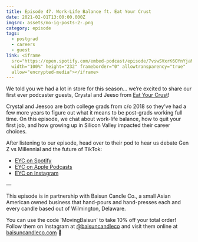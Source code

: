 ```yaml
---
title: Episode 47. Work-Life Balance ft. Eat Your Crust
date: 2021-02-01T13:00:00.000Z
imgsrc: assets/mo-ig-posts-2-.png
category: episode
tags:
  - postgrad
  - careers
  - guest
link: <iframe
  src="https://open.spotify.com/embed-podcast/episode/7vswSVxrK6OYnYjaMpggsX"
  width="100%" height="232" frameborder="0" allowtransparency="true"
  allow="encrypted-media"></iframe>
---
```

We told you we had a lot in store for this season… we’re excited to share our first ever podcaster guests, Crystal and Jeeso from [Eat Your Crust](https://eatyourcrust.com/)! 

Crystal and Jeesoo are both college grads from c/o 2018 so they’ve had a few more years to figure out what it means to be post-grads working full time. On this episode, we chat about work-life balance, how to quit your first job, and how growing up in Silicon Valley impacted their career choices. 

After listening to our episode, head over to their pod to hear us debate Gen Z vs Millennial and the future of TikTok:

* [EYC on Spotify](https://open.spotify.com/show/5jUP3JVhvn8o4KhH0UI6CQ)
* [EYC on Apple Podcasts](https://podcasts.apple.com/us/podcast/eat-your-crust/id1463004931)
* [EYC on Instagram](https://www.instagram.com/eatyourcrustpod/?hl=en)



—⁣⁣⁣

This episode is in partnership with Baisun Candle Co., a small Asian American owned business that hand-pours and hand-presses each and every candle based out of Wilmington, Delaware.

You can use the code 'MovingBaisun' to take 10% off your total order! Follow them on Instagram at [@baisuncandleco](https://www.instagram.com/baisuncandleco/?hl=en) and visit them online at [baisuncandleco.com](http://baisuncandleco.com/) 🍵